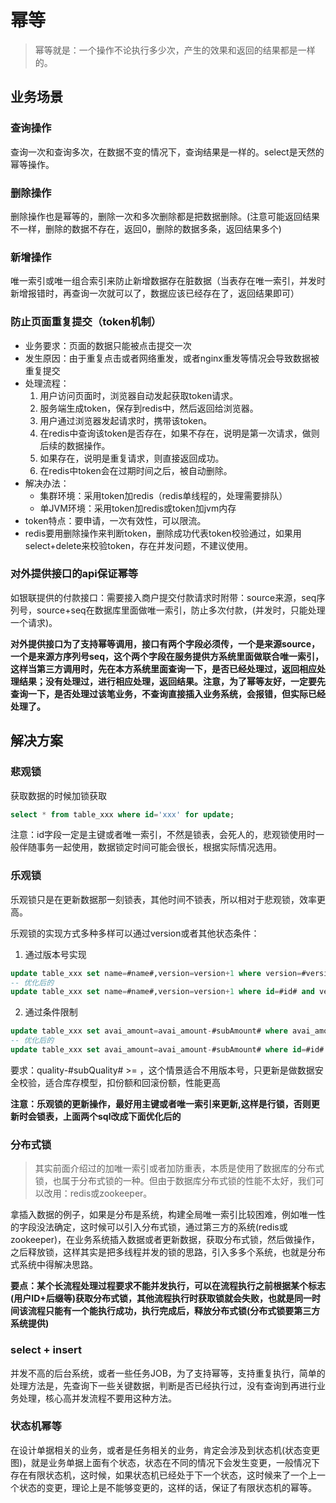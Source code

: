 # 幂等

  
> 幂等就是：一个操作不论执行多少次，产生的效果和返回的结果都是一样的。

## 业务场景
### 查询操作
查询一次和查询多次，在数据不变的情况下，查询结果是一样的。select是天然的幂等操作。

### 删除操作
删除操作也是幂等的，删除一次和多次删除都是把数据删除。(注意可能返回结果不一样，删除的数据不存在，返回0，删除的数据多条，返回结果多个)

### 新增操作
唯一索引或唯一组合索引来防止新增数据存在脏数据（当表存在唯一索引，并发时新增报错时，再查询一次就可以了，数据应该已经存在了，返回结果即可）

### 防止页面重复提交（token机制）
* 业务要求：页面的数据只能被点击提交一次
* 发生原因：由于重复点击或者网络重发，或者nginx重发等情况会导致数据被重复提交
* 处理流程：
  1. 用户访问页面时，浏览器自动发起获取token请求。
  2. 服务端生成token，保存到redis中，然后返回给浏览器。
  3. 用户通过浏览器发起请求时，携带该token。
  4. 在redis中查询该token是否存在，如果不存在，说明是第一次请求，做则后续的数据操作。
  5. 如果存在，说明是重复请求，则直接返回成功。
  6. 在redis中token会在过期时间之后，被自动删除。
* 解决办法：
    * 集群环境：采用token加redis（redis单线程的，处理需要排队）
    * 单JVM环境：采用token加redis或token加jvm内存
* token特点：要申请，一次有效性，可以限流。
* redis要用删除操作来判断token，删除成功代表token校验通过，如果用select+delete来校验token，存在并发问题，不建议使用。

### 对外提供接口的api保证幂等
如银联提供的付款接口：需要接入商户提交付款请求时附带：source来源，seq序列号，source+seq在数据库里面做唯一索引，防止多次付款，(并发时，只能处理一个请求)。

**对外提供接口为了支持幂等调用，接口有两个字段必须传，一个是来源source，一个是来源方序列号seq，这个两个字段在服务提供方系统里面做联合唯一索引，这样当第三方调用时，先在本方系统里面查询一下，是否已经处理过，返回相应处理结果；没有处理过，进行相应处理，返回结果。注意，为了幂等友好，一定要先查询一下，是否处理过该笔业务，不查询直接插入业务系统，会报错，但实际已经处理了。**

## 解决方案
### 悲观锁
获取数据的时候加锁获取
```sql
select * from table_xxx where id='xxx' for update;
```
注意：id字段一定是主键或者唯一索引，不然是锁表，会死人的，悲观锁使用时一般伴随事务一起使用，数据锁定时间可能会很长，根据实际情况选用。

### 乐观锁
乐观锁只是在更新数据那一刻锁表，其他时间不锁表，所以相对于悲观锁，效率更高。

乐观锁的实现方式多种多样可以通过version或者其他状态条件：
1. 通过版本号实现
```sql
update table_xxx set name=#name#,version=version+1 where version=#version#;
-- 优化后的
update table_xxx set name=#name#,version=version+1 where id=#id# and version=#version#;
```
2. 通过条件限制
```sql
update table_xxx set avai_amount=avai_amount-#subAmount# where avai_amount-#subAmount# >= 0;
-- 优化后的
update table_xxx set avai_amount=avai_amount-#subAmount# where id=#id# and avai_amount-#subAmount# >= 0
```
要求：quality-#subQuality# >= ，这个情景适合不用版本号，只更新是做数据安全校验，适合库存模型，扣份额和回滚份额，性能更高

**注意：乐观锁的更新操作，最好用主键或者唯一索引来更新,这样是行锁，否则更新时会锁表，上面两个sql改成下面优化后的**

### 分布式锁
> 其实前面介绍过的加唯一索引或者加防重表，本质是使用了数据库的分布式锁，也属于分布式锁的一种。但由于数据库分布式锁的性能不太好，我们可以改用：redis或zookeeper。

拿插入数据的例子，如果是分布是系统，构建全局唯一索引比较困难，例如唯一性的字段没法确定，这时候可以引入分布式锁，通过第三方的系统(redis或zookeeper)，在业务系统插入数据或者更新数据，获取分布式锁，然后做操作，之后释放锁，这样其实是把多线程并发的锁的思路，引入多多个系统，也就是分布式系统中得解决思路。

**要点：某个长流程处理过程要求不能并发执行，可以在流程执行之前根据某个标志(用户ID+后缀等)获取分布式锁，其他流程执行时获取锁就会失败，也就是同一时间该流程只能有一个能执行成功，执行完成后，释放分布式锁(分布式锁要第三方系统提供)**

### select + insert
并发不高的后台系统，或者一些任务JOB，为了支持幂等，支持重复执行，简单的处理方法是，先查询下一些关键数据，判断是否已经执行过，没有查询到再进行业务处理，核心高并发流程不要用这种方法。

### 状态机幂等
在设计单据相关的业务，或者是任务相关的业务，肯定会涉及到状态机(状态变更图)，就是业务单据上面有个状态，状态在不同的情况下会发生变更，一般情况下存在有限状态机，这时候，如果状态机已经处于下一个状态，这时候来了一个上一个状态的变更，理论上是不能够变更的，这样的话，保证了有限状态机的幂等。

